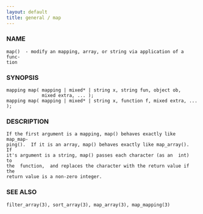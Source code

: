 ```yaml
---
layout: default
title: general / map
---
```


### NAME

    map()  - modify an mapping, array, or string via application of a func‐
    tion

### SYNOPSIS

    mapping map( mapping | mixed* | string x, string fun, object ob,
                 mixed extra, ... );
    mapping map( mapping | mixed* | string x, function f, mixed extra, ... );

### DESCRIPTION

    If the first argument is a mapping, map() behaves exactly like map_map‐
    ping().  If it is an array, map() behaves exactly like map_array().  If
    it's argument is a string, map() passes each character (as an  int)  to
    the  function,  and replaces the character with the return value if the
    return value is a non-zero integer.

### SEE ALSO

    filter_array(3), sort_array(3), map_array(3), map_mapping(3)

